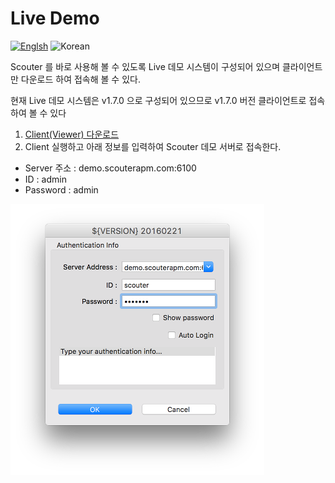 # Live Demo
[![Englsh](https://img.shields.io/badge/language-English-orange.svg)](Live-Demo.md) ![Korean](https://img.shields.io/badge/language-Korean-blue.svg)

Scouter 를 바로 사용해 볼 수 있도록 Live 데모 시스템이 구성되어 있으며
클라이언트만 다운로드 하여 접속해 볼 수 있다.

현재 Live 데모 시스템은 v1.7.0 으로 구성되어 있으므로 v1.7.0 버전 클라이언트로 접속하여 볼 수 있다

1. [Client(Viewer) 다운로드](https://github.com/scouter-project/scouter/releases/tag/v1.7.0)
2. Client 실행하고 아래 정보를 입력하여 Scouter 데모 서버로 접속한다.
  - Server 주소 : demo.scouterapm.com:6100
  - ID : admin
  - Password : admin
  
![login](../img/main/live-demo-client-login.png)

